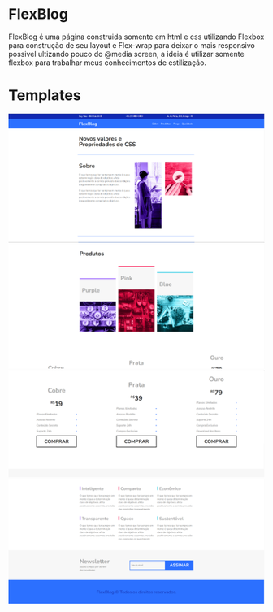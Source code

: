 # FlexBlog
FlexBlog é uma página construida somente em html e css utilizando Flexbox para construção de seu layout e Flex-wrap para deixar o mais responsivo possivel ultizando pouco do @media screen, a ideia é utilizar somente flexbox para trabalhar meus conhecimentos de estilização.

<h1>Templates</h1>

<img src="templates/screenshot-01.png">
<img src="templates/screenshot-02.png">
<img src="templates/screenshot-03.png">
<img src="templates/screenshot-04.png">


